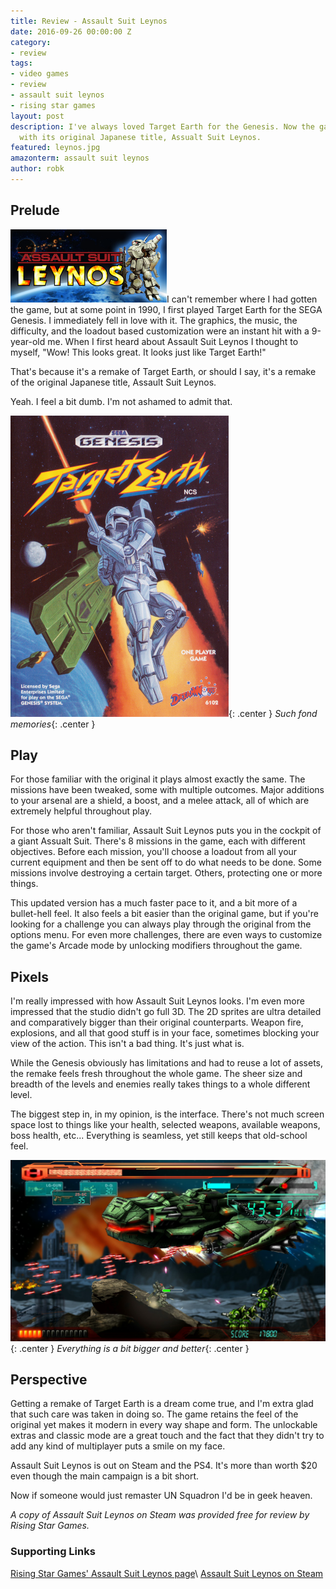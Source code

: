 ```yaml
---
title: Review - Assault Suit Leynos
date: 2016-09-26 00:00:00 Z
category:
- review
tags:
- video games
- review
- assault suit leynos
- rising star games
layout: post
description: I've always loved Target Earth for the Genesis. Now the game gets a remake
  with its original Japanese title, Assualt Suit Leynos.
featured: leynos.jpg
amazonterm: assault suit leynos
author: robk
---
```


<h2>Prelude</h2>

<img src="/images/leynos/leynoslogo.jpg" width="250" alt="Cover" class="float-right" />I can't remember where I had gotten the game, but at some point in 1990, I first played Target Earth for the SEGA Genesis. I immediately fell in love with it. The graphics, the music, the difficulty, and the loadout based customization were an instant hit with a 9-year-old me. When I first heard about Assault Suit Leynos I thought to myself, "Wow! This looks great. It looks just like Target Earth!"

That's because it's a remake of Target Earth, or should I say, it's a remake of the original Japanese title, Assault Suit Leynos.

Yeah. I feel a bit dumb. I'm not ashamed to admit that.

![Target Earth](/images/leynos/targetearth.jpg){: .center }
*Such fond memories*{: .center }

<h2>Play</h2>

For those familiar with the original it plays almost exactly the same. The missions have been tweaked, some with multiple outcomes. Major additions to your arsenal are a shield, a boost, and a melee attack, all of which are extremely helpful throughout play.

For those who aren't familiar, Assault Suit Leynos puts you in the cockpit of a giant Assualt Suit. There's 8 missions in the game, each with different objectives. Before each mission, you'll choose a loadout from all your current equipment and then be sent off to do what needs to be done. Some missions involve destroying a certain target. Others, protecting one or more things.

This updated version has a much faster pace to it, and a bit more of a bullet-hell feel. It also feels a bit easier than the original game, but if you're looking for a challenge you can always play through the original from the options menu. For even more challenges, there are even ways to customize the game's Arcade mode by unlocking modifiers throughout the game.

<h2>Pixels</h2>

I'm really impressed with how Assault Suit Leynos looks. I'm even more impressed that the studio didn't go full 3D. The 2D sprites are ultra detailed and comparatively bigger than their original counterparts. Weapon fire, explosions, and all that good stuff is in your face, sometimes blocking your view of the action. This isn't a bad thing. It's just what is.

While the Genesis obviously has limitations and had to reuse a lot of assets, the remake feels fresh throughout the whole game. The sheer size and breadth of the levels and enemies really takes things to a whole different level.

The biggest step in, in my opinion, is the interface. There's not much screen space lost to things like your health, selected weapons, available weapons, boss health, etc... Everything is seamless, yet still keeps that old-school feel.

![Bigger and better](/images/leynos/bigger.png){: .center }
*Everything is a bit bigger and better*{: .center }

<h2>Perspective</h2>

Getting a remake of Target Earth is a dream come true, and I'm extra glad that such care was taken in doing so. The game retains the feel of the original yet makes it modern in every way shape and form. The unlockable extras and classic mode are a great touch and the fact that they didn't try to add any kind of multiplayer puts a smile on my face.

Assault Suit Leynos is out on Steam and the PS4. It's more than worth $20 even though the main campaign is a bit short.

Now if someone would just remaster UN Squadron I'd be in geek heaven.

*A copy of Assault Suit Leynos on Steam was provided free for review by Rising Star Games.*

<h3>Supporting Links</h3>

[Rising Star Games' Assault Suit Leynos page](http://www.risingstargames.com/us/games/assault-suit-leynos)\\
[Assault Suit Leynos on Steam](http://store.steampowered.com/app/441350/)
